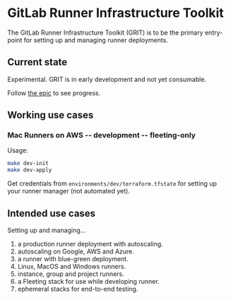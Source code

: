 # GitLab Runner Infrastructure Toolkit

The GitLab Runner Infrastructure Toolkit (GRIT) is to be the primary entry-point for setting up and managing runner deployments.

## Current state

Experimental. GRIT is in early development and not yet consumable.

Follow [the epic](https://gitlab.com/groups/gitlab-org/ci-cd/runner-tools/-/epics/1) to see progress.

## Working use cases

### Mac Runners on AWS -- development -- fleeting-only

Usage:

```sh
make dev-init
make dev-apply
```

Get credentials from `environments/dev/terraform.tfstate` for setting up your runner manager (not automated yet).

## Intended use cases

Setting up and managing...
1. a production runner deployment with autoscaling.
2. autoscaling on Google, AWS and Azure.
3. a runner with blue-green deployment.
4. Linux, MacOS and Windows runners.
5. instance, group and project runners.
6. a Fleeting stack for use while developing runner.
7. ephemeral stacks for end-to-end testing.
